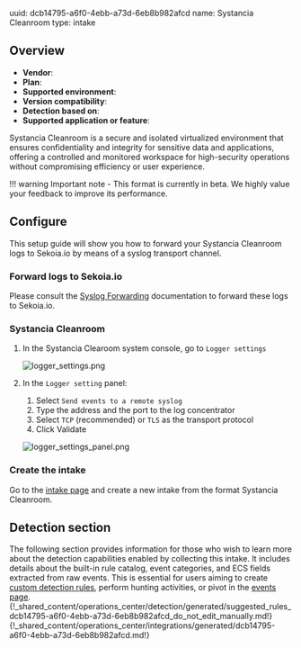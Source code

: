 uuid: dcb14795-a6f0-4ebb-a73d-6eb8b982afcd
name: Systancia Cleanroom
type: intake

## Overview
  - **Vendor**:
- **Plan**:
- **Supported environment**:
- **Version compatibility**:
- **Detection based on**:
- **Supported application or feature**:

Systancia Cleanroom is a secure and isolated virtualized environment that ensures confidentiality and integrity for sensitive data and applications, offering a controlled and monitored workspace for high-security operations without compromising efficiency or user experience.

!!! warning
    Important note - This format is currently in beta. We highly value your feedback to improve its performance.



## Configure

This setup guide will show you how to forward your Systancia Cleanroom logs to Sekoia.io by means of a syslog transport channel.

### Forward logs to Sekoia.io

Please consult the [Syslog Forwarding](/integration/ingestion_methods/syslog/sekoiaio_forwarder/) documentation to forward these logs to Sekoia.io.

### Systancia Cleanroom

1. In the Systancia Clearoom system console, go to `Logger settings`
    
    ![logger_settings.png](/assets/operation_center/integration_catalog/application/systancia-cleanroom/logger_settings.png)

2. In the `Logger setting` panel:
   1. Select `Send events to a remote syslog`
   2. Type the address and the port to the log concentrator
   3. Select `TCP` (recommended) or `TLS` as the transport protocol
   4. Click Validate

    ![logger_settings_panel.png](/assets/operation_center/integration_catalog/application/systancia-cleanroom/logger_settings_panel.png)

### Create the intake

Go to the [intake page](https://app.sekoia.io/operations/intakes) and create a new intake from the format Systancia Cleanroom.

## Detection section

The following section provides information for those who wish to learn more about the detection capabilities enabled by collecting this intake. It includes details about the built-in rule catalog, event categories, and ECS fields extracted from raw events. This is essential for users aiming to create [custom detection rules](/docs/xdr/features/detect/sigma.md), perform hunting activities, or pivot in the [events page](/docs/xdr/features/investigate/events.md).
{!_shared_content/operations_center/detection/generated/suggested_rules_dcb14795-a6f0-4ebb-a73d-6eb8b982afcd_do_not_edit_manually.md!}
{!_shared_content/operations_center/integrations/generated/dcb14795-a6f0-4ebb-a73d-6eb8b982afcd.md!}

